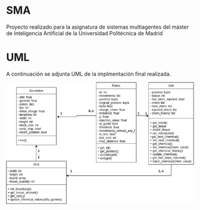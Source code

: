 # SMA
Proyecto realizado para la asignatura de sistemas multiagentes del máster de Inteligencia Artificial de la Universidad Politécnica de Madrid


# UML

A continuación se adjunta UML de la implmentación final realizada.

![image](https://github.com/javiersgjavi/SMA/blob/main/uml.png?raw=true)
